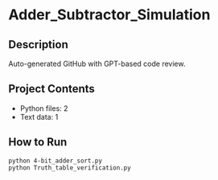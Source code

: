 # Adder_Subtractor_Simulation

## Description
Auto-generated GitHub with GPT-based code review.

## Project Contents
- Python files: 2
- Text data: 1

## How to Run
```
python 4-bit_adder_sort.py
python Truth_table_verification.py
```
